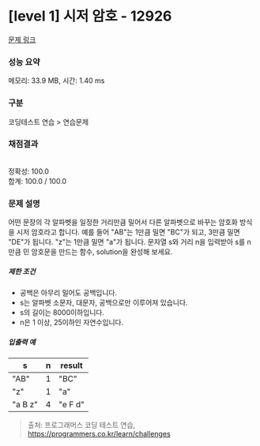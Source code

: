 # [level 1] 시저 암호 - 12926 

[문제 링크](https://school.programmers.co.kr/learn/courses/30/lessons/12926?language=javascript) 

### 성능 요약

메모리: 33.9 MB, 시간: 1.40 ms

### 구분

코딩테스트 연습 > 연습문제

### 채점결과

<br/>정확성: 100.0<br/>합계: 100.0 / 100.0

### 문제 설명

<p style="user-select: auto;">어떤 문장의 각 알파벳을 일정한 거리만큼 밀어서 다른 알파벳으로 바꾸는 암호화 방식을 시저 암호라고 합니다.  예를 들어 "AB"는 1만큼 밀면 "BC"가 되고, 3만큼 밀면 "DE"가 됩니다. "z"는 1만큼 밀면 "a"가 됩니다. 문자열 s와 거리 n을 입력받아 s를 n만큼 민 암호문을 만드는 함수, solution을 완성해 보세요.</p>

<h5 style="user-select: auto;">제한 조건</h5>

<ul style="user-select: auto;">
<li style="user-select: auto;">공백은 아무리 밀어도 공백입니다.</li>
<li style="user-select: auto;">s는 알파벳 소문자, 대문자, 공백으로만 이루어져 있습니다.</li>
<li style="user-select: auto;">s의 길이는 8000이하입니다.</li>
<li style="user-select: auto;">n은 1 이상, 25이하인 자연수입니다.</li>
</ul>

<h5 style="user-select: auto;">입출력 예</h5>
<table class="table" style="user-select: auto;">
        <thead style="user-select: auto;"><tr style="user-select: auto;">
<th style="user-select: auto;">s</th>
<th style="user-select: auto;">n</th>
<th style="user-select: auto;">result</th>
</tr>
</thead>
        <tbody style="user-select: auto;"><tr style="user-select: auto;">
<td style="user-select: auto;">"AB"</td>
<td style="user-select: auto;">1</td>
<td style="user-select: auto;">"BC"</td>
</tr>
<tr style="user-select: auto;">
<td style="user-select: auto;">"z"</td>
<td style="user-select: auto;">1</td>
<td style="user-select: auto;">"a"</td>
</tr>
<tr style="user-select: auto;">
<td style="user-select: auto;">"a B z"</td>
<td style="user-select: auto;">4</td>
<td style="user-select: auto;">"e F d"</td>
</tr>
</tbody>
      </table>

> 출처: 프로그래머스 코딩 테스트 연습, https://programmers.co.kr/learn/challenges
